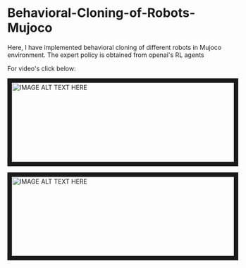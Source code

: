 # Behavioral-Cloning-of-Robots-Mujoco
Here, I have implemented behavioral cloning of different robots in Mujoco environment. The expert policy is obtained from openai's RL agents

For video's click below:


<a href="http://www.youtube.com/watch?feature=player_embedded&v=1Qar8q6aQDQ
" target="_blank"><img src="http://img.youtube.com/vi/1Qar8q6aQDQ/0.jpg" 
alt="IMAGE ALT TEXT HERE" width="540" height="180" border="10" /></a>


<a href="http://www.youtube.com/watch?feature=player_embedded&v=UoHCAlUiUPo
" target="_blank"><img src="http://img.youtube.com/vi/UoHCAlUiUPo/0.jpg" 
alt="IMAGE ALT TEXT HERE" width="540" height="180" border="10" /></a>
